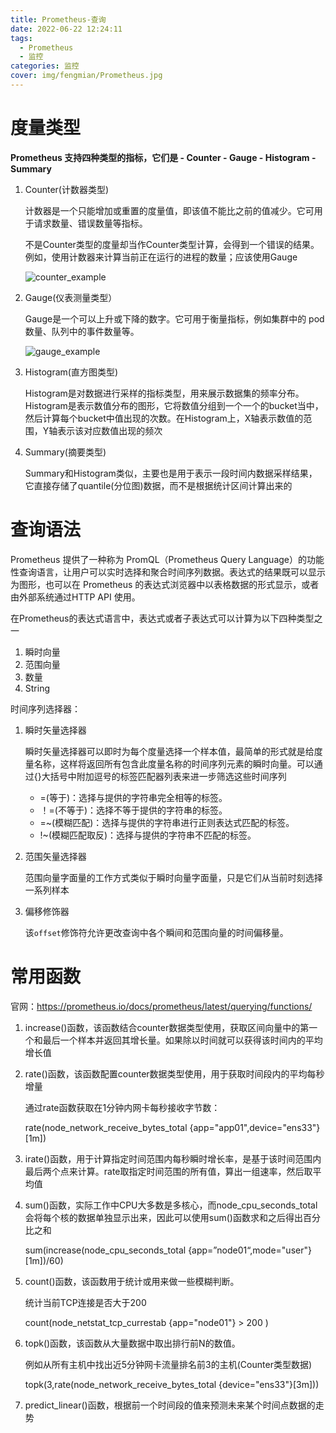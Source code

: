 ```yaml
---
title: Prometheus-查询
date: 2022-06-22 12:24:11
tags: 
  - Prometheus
  - 监控
categories: 监控
cover: img/fengmian/Prometheus.jpg
---
```

# 度量类型

**Prometheus 支持四种类型的指标，它们是 - Counter - Gauge - Histogram - Summary**

1. Counter(计数器类型)

   计数器是一个只能增加或重置的度量值，即该值不能比之前的值减少。它可用于请求数量、错误数量等指标。

   不是Counter类型的度量却当作Counter类型计算，会得到一个错误的结果。例如，使用计数器来计算当前正在运行的进程的数量；应该使用Gauge

   ![counter_example](counter_example.png)


2. Gauge(仪表测量类型）

   Gauge是一个可以上升或下降的数字。它可用于衡量指标，例如集群中的 pod 数量、队列中的事件数量等。

   ![gauge_example](gauge_example.png)

3. Histogram(直方图类型)

   Histogram是对数据进行采样的指标类型，用来展示数据集的频率分布。Histogram是表示数值分布的图形，它将数值分组到一个一个的bucket当中，然后计算每个bucket中值出现的次数。在Histogram上，X轴表示数值的范围，Y轴表示该对应数值出现的频次

4. Summary(摘要类型)

   Summary和Histogram类似，主要也是用于表示一段时间内数据采样结果，它直接存储了quantile(分位图)数据，而不是根据统计区间计算出来的



# 查询语法

Prometheus 提供了一种称为 PromQL（Prometheus Query Language）的功能性查询语言，让用户可以实时选择和聚合时间序列数据。表达式的结果既可以显示为图形，也可以在 Prometheus 的表达式浏览器中以表格数据的形式显示，或者由外部系统通过HTTP API 使用。

在Prometheus的表达式语言中，表达式或者子表达式可以计算为以下四种类型之一

1. 瞬时向量
2. 范围向量
3. 数量
4. String

时间序列选择器：

1. 瞬时矢量选择器

   瞬时矢量选择器可以即时为每个度量选择一个样本值，最简单的形式就是给度量名称，这样将返回所有包含此度量名称的时间序列元素的瞬时向量。可以通过{}大括号中附加逗号的标签匹配器列表来进一步筛选这些时间序列

   - =(等于)：选择与提供的字符串完全相等的标签。
   - ！=(不等于)：选择不等于提供的字符串的标签。
   - =~(模糊匹配)：选择与提供的字符串进行正则表达式匹配的标签。
   - !~(模糊匹配取反)：选择与提供的字符串不匹配的标签。

2. 范围矢量选择器

   范围向量字面量的工作方式类似于瞬时向量字面量，只是它们从当前时刻选择一系列样本

3. 偏移修饰器

   该`offset`修饰符允许更改查询中各个瞬间和范围向量的时间偏移量。

# 常用函数

官网：https://prometheus.io/docs/prometheus/latest/querying/functions/

1. increase()函数，该函数结合counter数据类型使用，获取区间向量中的第一个和最后一个样本并返回其增长量。如果除以时间就可以获得该时间内的平均增长值

2. rate()函数，该函数配置counter数据类型使用，用于获取时间段内的平均每秒增量

   通过rate函数获取在1分钟内网卡每秒接收字节数：

   rate(node_network_receive_bytes_total {app="app01",device="ens33"}[1m])

3. irate()函数，用于计算指定时间范围内每秒瞬时增长率，是基于该时间范围内最后两个点来计算。rate取指定时间范围的所有值，算出一组速率，然后取平均值

4. sum()函数，实际工作中CPU大多数是多核心，而node_cpu_seconds_total会将每个核的数据单独显示出来，因此可以使用sum()函数求和之后得出百分比之和

   sum(increase(node_cpu_seconds_total {app=”node01“,mode="user"}[1m])/60)

5. count()函数，该函数用于统计或用来做一些模糊判断。

   统计当前TCP连接是否大于200

   count(node_netstat_tcp_currestab {app="node01"} > 200 )

6. topk()函数，该函数从大量数据中取出排行前N的数值。

   例如从所有主机中找出近5分钟网卡流量排名前3的主机(Counter类型数据)

   topk(3,rate(node_network_receive_bytes_total {device="ens33"}[3m]))

7. predict_linear()函数，根据前一个时间段的值来预测未来某个时间点数据的走势
